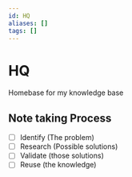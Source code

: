 ```yaml
---
id: HQ
aliases: []
tags: []
---
```


# HQ

Homebase for my knowledge base

## Note taking Process

- [ ] Identify (The problem)
- [ ] Research (Possible solutions)
- [ ] Validate (those solutions)
- [ ] Reuse (the knowledge)
